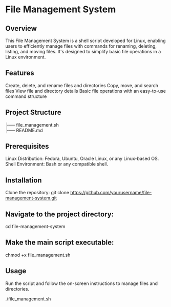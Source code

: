 # File Management System

## Overview

This File Management System is a shell script developed for Linux, enabling users to efficiently manage files with commands for renaming, deleting, listing, and moving files. It's designed to simplify basic file operations in a Linux environment.
## Features

Create, delete, and rename files and directories
Copy, move, and search files
View file and directory details
Basic file operations with an easy-to-use command structure

## Project Structure

├── file_management.sh  
├── README.md    

## Prerequisites
Linux Distribution: Fedora, Ubuntu, Oracle Linux, or any Linux-based OS.
Shell Environment: Bash or any compatible shell.

## Installation
Clone the repository:
git clone https://github.com/yourusername/file-management-system.git

## Navigate to the project directory:
cd file-management-system

## Make the main script executable:
chmod +x file_management.sh

## Usage
Run the script and follow the on-screen instructions to manage files and directories.

./file_management.sh

